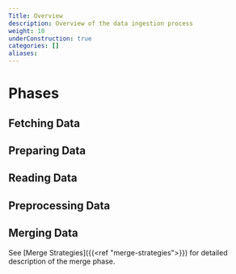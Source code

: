 ```yaml
---
Title: Overview
description: Overview of the data ingestion process
weight: 10
underConstruction: true
categories: []
aliases:
---
```


# Phases

## Fetching Data

## Preparing Data

## Reading Data

## Preprocessing Data

## Merging Data

See [Merge Strategies]({{<ref "merge-strategies">}}) for detailed description of the merge phase.